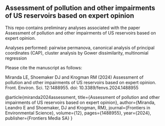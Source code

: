 ## Assessment of pollution and other impairments of US reservoirs based on expert opinion

This repo contains preliminary analyses associated with the paper Assessment of pollution and other impairments of US reservoirs based on expert opinion. 

Analyses performed: pairwise permanova, canonical analysis of principal coordinates (CAP), cluster analysis by Gower dissimilarity, multinomial regression

Please cite the manuscript as follows:

Miranda LE, Shoemaker DJ and Krogman RM (2024) Assessment of pollution and other impairments of US reservoirs based on expert opinion. Front. Environ. Sci. 12:1488955. doi: 10.3389/fenvs.2024.1488955

@article{miranda2024assessment,
  title={Assessment of pollution and other impairments of US reservoirs based on expert opinion},
  author={Miranda, Leandro E and Shoemaker, DJ and Krogman, RM},
  journal={Frontiers in Environmental Science},
  volume={12},
  pages={1488955},
  year={2024},
  publisher={Frontiers Media SA}
}
